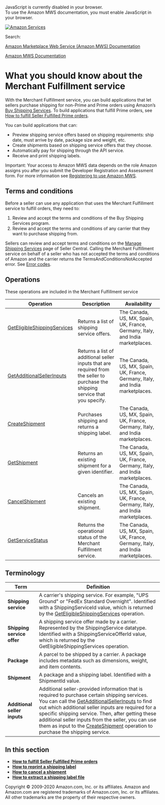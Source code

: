 <div id="MWSDX_noscript">

JavaScript is currently disabled in your browser.  
To use the Amazon MWS documentation, you must enable JavaScript in your
browser.

</div>

<div id="MWSDX_divtop">

[![Amazon
Services](https://images-na.ssl-images-amazon.com/images/G/08/mwsportal/fr_FR/amazonservices.gif "Amazon Services")](http://services.amazon.fr)

<div id="MWSDX_search">

<span id="MWSDX_searchlbl">Search:</span>

</div>

  
<span id="MWSDX_titlebar">[Amazon Marketplace Web Service (Amazon MWS)
Documentation](https://developer.amazonservices.fr/gp/mws/docs.html)</span>

</div>

<div id="MWSDX_divbottom">

<div id="MWSDX_divleft">

<div id="MWSDX_toc">

</div>

</div>

<div id="MWSDX_divright">

<div id="MWSDX_content">

<span id="MWSDX_breadcrumbs">[Amazon MWS
Documentation](https://developer.amazonservices.fr/gp/mws/docs.html)</span>

<div id="MerchFulfill_Overview" class="nested0">

What you should know about the Merchant Fulfillment service
===========================================================

<div class="body">

<div class="section">

With the <span class="ph">Merchant Fulfillment service</span>, you can
build applications that let sellers purchase shipping for non-Prime and
Prime orders using Amazon’s
<a href="https://sellercentral.amazon.co.uk/gp/help/200202220" class="xref">Buy Shipping Services</a>.
To build applications that fulfill Prime orders, see
<a href="MerchFulfill_HowToUseForPrime.md" class="xref">How to fulfill Seller Fulfilled Prime orders</a>.

You can build applications that can:

-   Preview shipping service offers based on shipping requirements: ship
    date, must arrive by date, package size and weight, etc.
-   Create shipments based on shipping service offers that they choose.
-   Automatically pay for shipping through the API service.
-   Receive and print shipping labels.

<div class="note important">

<span class="importanttitle">Important:</span> Your access to <span
class="ph">Amazon MWS</span> data depends on the role Amazon assigns you
after you submit the <span class="ph">Developer Registration and
Assessment form</span>. For more information see
<a href="../dev_guide/DG_Registering.md#DG_Registering" class="xref">Registering to use Amazon MWS</a>.

</div>

</div>

<div class="section">

Terms and conditions
--------------------

Before a seller can use any application that uses the <span
class="ph">Merchant Fulfillment service</span> to fulfill orders, they
need to:

1.  Review and accept the terms and conditions of the Buy Shipping
    Services program.
2.  Review and accept the terms and conditions of any carrier that they
    want to purchase shipping from.

Sellers can review and accept terms and conditions on the
<a href="https://sellercentral.amazon.co.uk/gp/shipping-manager/terms-and-conditions.html/ref=ag_xx_cont_201950090" class="xref">Manage Shipping Services</a>
page of Seller Central. Calling the Merchant Fulfillment service on
behalf of a seller who has not accepted the terms and conditions of
Amazon and the carrier returns the <span
class="keyword parmname">TermsAndConditionsNotAccepted</span> error. See
<a href="MerchFulfill_ErrorCodes.md" class="xref">Error codes</a>.

</div>

<div class="section">

Operations
----------

These operations are included in the <span class="ph">Merchant
Fulfillment service</span>

<div class="tablenoborder">

| Operation                                                                                                                                                                                                                                | Description                                                                                                                                             | Availability                                                                                           |
|------------------------------------------------------------------------------------------------------------------------------------------------------------------------------------------------------------------------------------------|---------------------------------------------------------------------------------------------------------------------------------------------------------|--------------------------------------------------------------------------------------------------------|
| <a href="MerchFulfill_GetEligibleShippingServices.md" class="xref" title="Returns a list of shipping service offers.">GetEligibleShippingServices</a>                                                                                  | <span class="ph">Returns a list of shipping service offers.</span>                                                                                      | <span class="ph">The Canada, US, MX, Spain, UK, France, Germany, Italy, and India marketplaces.</span> |
| <a href="MerchFulfill_GetAdditionalSellerInputs.md" class="xref" title="Returns a list of additional seller inputs that are required from the seller to purchase the shipping service that you specify.">GetAdditionalSellerInputs</a> | <span class="ph">Returns a list of additional seller inputs that are required from the seller to purchase the shipping service that you specify.</span> | <span class="ph">The Canada, US, MX, Spain, UK, France, Germany, Italy, and India marketplaces.</span> |
| <a href="MerchFulfill_CreateShipment.md" class="xref">CreateShipment</a>                                                                                                                                                               | <span class="ph">Purchases shipping and returns a shipping label.</span>                                                                                | <span class="ph">The Canada, US, MX, Spain, UK, France, Germany, Italy, and India marketplaces.</span> |
| <a href="MerchFulfill_GetShipment.md" class="xref" title="Returns an existing shipment for a given identifier.">GetShipment</a>                                                                                                        | <span class="ph">Returns an existing shipment for a given identifier.</span>                                                                            | <span class="ph">The Canada, US, MX, Spain, UK, France, Germany, Italy, and India marketplaces.</span> |
| <a href="MerchFulfill_CancelShipment.md" class="xref" title="Cancels an existing shipment.">CancelShipment</a>                                                                                                                         | <span class="ph">Cancels an existing shipment.</span>                                                                                                   | <span class="ph">The Canada, US, MX, Spain, UK, France, Germany, Italy, and India marketplaces.</span> |
| <a href="../fba_outbound/MWS_GetServiceStatus.md" class="xref" title="Returns the operational status of the Fulfillment Outbound Shipment API section.">GetServiceStatus</a>                                                           | <span class="ph">Returns the operational status of the <span class="ph">Merchant Fulfillment service</span>.</span>                                     | <span class="ph">The Canada, US, MX, Spain, UK, France, Germany, Italy, and India marketplaces.</span> |

</div>

</div>

<div id="MerchFulfill_Overview__Terminology" class="section">

Terminology
-----------

<div class="tablenoborder">

| Term                         | Definition                                                                                                                                                                                                                                                                                                                                                                                                                                                                                                                                                                                                                                                                    |
|------------------------------|-------------------------------------------------------------------------------------------------------------------------------------------------------------------------------------------------------------------------------------------------------------------------------------------------------------------------------------------------------------------------------------------------------------------------------------------------------------------------------------------------------------------------------------------------------------------------------------------------------------------------------------------------------------------------------|
| **Shipping service**         | A carrier's shipping service. For example, "UPS Ground" or "FedEx Standard Overnight". Identified with a <span class="keyword parmname">ShippingServiceId</span> value, which is returned by the <a href="MerchFulfill_GetEligibleShippingServices.md" class="xref" title="Returns a list of shipping service offers.">GetEligibleShippingServices</a> operation.                                                                                                                                                                                                                                                                                                           |
| **Shipping service offer**   | <span class="ph">A shipping service offer made by a carrier.</span> Represented by the <span class="keyword parmname">ShippingService</span> datatype. Identified with a <span class="keyword parmname">ShippingServiceOfferId</span> value, which is returned by the <span class="keyword apiname">GetEligibleShippingServices</span> operation.                                                                                                                                                                                                                                                                                                                             |
| **Package**                  | A parcel to be shipped by a carrier. A package includes metadata such as dimensions, weight, and item contents.                                                                                                                                                                                                                                                                                                                                                                                                                                                                                                                                                               |
| **Shipment**                 | A package and a shipping label. Identified with a <span class="keyword parmname">ShipmentId</span> value.                                                                                                                                                                                                                                                                                                                                                                                                                                                                                                                                                                     |
| **Additional seller inputs** | Additional seller-provided information that is required to purchase certain shipping services. You can call the <a href="MerchFulfill_GetAdditionalSellerInputs.md" class="xref" title="Returns a list of additional seller inputs that are required from the seller to purchase the shipping service that you specify.">GetAdditionalSellerInputs</a> to find out which additional seller inputs are required for a specific shipping service. Then, after getting these additional seller inputs from the seller, you can use them as input to the <a href="MerchFulfill_CreateShipment.md" class="xref">CreateShipment</a> operation to purchase the shipping service. |

</div>

</div>

</div>

<div class="related-links">

In this section
---------------

-   **[How to fulfill Seller Fulfilled Prime
    orders](../merch_fulfill/MerchFulfill_HowToUseForPrime.md)**  
-   **[How to reprint a shipping
    label](../merch_fulfill/MerchFulfill_HowToGetNewShippingLabel.md)**  
-   **[How to cancel a
    shipment](../merch_fulfill/MerchFulfill_HowToCancelShipment.md)**  
-   **[How to extract a shipping label
    file](../merch_fulfill/MerchFulfill_HowToExtractShippingLabel.md)**  

</div>

</div>

<div id="MWSDX_footer">

Copyright © 2009-2020 Amazon.com, Inc. or its affiliates. Amazon and
Amazon.com are registered trademarks of Amazon.com, Inc. or its
affiliates. All other trademarks are the property of their respective
owners.

</div>

</div>

</div>

<div style="clear: both;">

</div>

</div>
